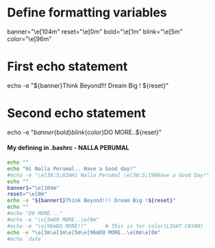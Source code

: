# Define formatting variables
banner="\e[104m"
reset="\e[0m"
bold="\e[1m"
blink="\e[5m"
color="\e[96m"

# First echo statement
echo -e "${banner}Think Beyond!!! Dream Big ! ${reset}"
# Second echo statement
echo -e "${banner}${bold}${blink}${color}DO MORE..${reset}"


#### My defining in .bashrc - NALLA PERUMAL
```bash
echo ""
echo "Hi Nalla Perumal.. Have a Good day!"
#echo -e "\e[38;5;82mHi Nalla Perumal \e[38;5;198Have a Good Day!"
echo ""
banner1="\e[104m"
reset="\e[0m"
echo -e "${banner1}Think Beyond!!! Dream Big !${reset}"
echo ""
#echo "DO MORE..."
#echo -e "\e[5mDO MORE..\e[0m" 
#echo -e "\e[96mDO MORE!!"      # This is for color(LIGHT CAYAN)
echo -e "\e[3m\e[1m\e[5m\e[96mDO MORE..\e[0m\e[0m"
#echo `date`
```
